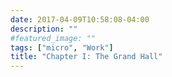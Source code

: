 ```yaml
---
date: 2017-04-09T10:58:08-04:00
description: ""
#featured_image: ""
tags: ["micro", "Work"]
title: "Chapter I: The Grand Hall"
---
```


